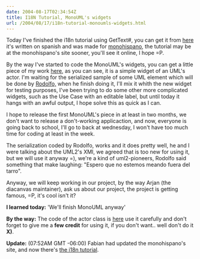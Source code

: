 ```yaml
---
date: 2004-08-17T02:34:54Z
title: I18N Tutorial, MonoUML's widgets
url: /2004/08/17/i18n-tutorial-monoumls-widgets.html
---
```


<div style="clear:both;"></div>
<p>Today I've finished the i18n tutorial using GetText#, you can get it from <a href="http://geocities.com/k4rny/files/i18n_gettext-sharp.0.1.tar.gz">here</a> it's written on spanish and was made for <a href="http://www.monohispano.org/">monohispano</a>, the tutorial may be at the monohispano's site sooner, you'll see it online, I hope =P.</p>
<p>By the way I've started to code the MonoUML's widgets, you can get a little piece of my work <a href="javascript:popWin('http://www.geocities.com/k4rny/imgs/monouml_actor.png',355,375)">here</a>, as you can see, it is a simple widget of an UML's actor. I'm waiting for the serialized sample of some UML element which will be done by <a href="http://expertcoder.sf.net/">Rodolfo,</a> when he finish doing it, I'll mix it whith the new widget for testing purposes, I've been trying to do some other more complicated widgets, such as the Use Case with an editable label, but until today it hangs with an awful output, I hope solve this as quick as I can.</p>
<p>I hope to release the first MonoUML's piece in at least in two months, we don't want to release a don't-working applicaction, and now, everyone is going back to school, I'll go to back at wednesday, I won't have too much time for coding at least in the week.</p>
<p>The serialization coded by Rodolfo, works and it does pretty well, he and I were talking about the UML2's XMI, we agreed that is too new for using it, but we will use it anyway =), we're a kind of uml2-pioneers, Rodolfo said something that make laughing: "Espero que no estemos meando fuera del tarro".</p>
<p>Anyway, we will keep working in our project, by the way Arjan (the diacanvas maintainer), ask us about our project, the project is getting famous, =P, it's cool isn't it?</p>
<p><span style="font-weight: bold;">I learned today:</span> 'We'll finish MonoUML anyway'</p>
<p><span style="font-weight: bold;">By the way:</span> The code of the actor class is <a href="javascript:popWin('http://www.geocities.com/k4rny/code/Actor.cs.html',500,350)">here</a> use it carefully and don't forget to give me a <span style="font-weight: bold;">few credit</span>  for using it, if you don't want.. well don't do it <span style="font-weight: bold;">X)</span>.</p>
<p><span style="font-weight:bold;">Update:</span> (07:52AM GMT -06:00) Fabian had updated the monohispano's site, and now there's <a href="http://www.monohispano.org/tutoriales/i18n_gettext-sharp">the i18n tutorial</a>.
<div style="clear:both; padding-bottom: 0.25em;"></div>
